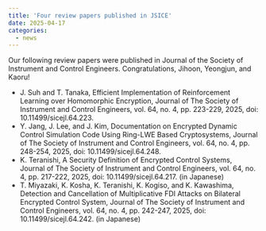 ```yaml
---
title: 'Four review papers published in JSICE'
date: 2025-04-17
categories:
  - news
---
```


Our following review papers were published in Journal of the Society of Instrument and Control Engineers.
Congratulations, Jihoon, Yeongjun, and Kaoru!

- J. Suh and T. Tanaka, Efficient Implementation of Reinforcement Learning over Homomorphic Encryption, Journal of The Society of Instrument and Control Engineers, vol. 64, no. 4, pp. 223-229, 2025, doi: 10.11499/sicejl.64.223.
- Y. Jang, J. Lee, and J. Kim, Documentation on Encrypted Dynamic Control Simulation Code Using Ring-LWE Based Cryptosystems, Journal of The Society of Instrument and Control Engineers, vol. 64, no. 4, pp. 248-254, 2025, doi: 10.11499/sicejl.64.248.
- K. Teranishi, A Security Definition of Encrypted Control Systems, Journal of The Society of Instrument and Control Engineers, vol. 64, no. 4, pp. 217-222, 2025, doi: 10.11499/sicejl.64.217. (in Japanese)
- T. Miyazaki, K. Kosha, K. Teranishi, K. Kogiso, and K. Kawashima, Detection and Cancellation of Multiplicative FDI Attacks on Bilateral Encrypted Control System, Journal of The Society of Instrument and Control Engineers, vol. 64, no. 4, pp. 242-247, 2025, doi: 10.11499/sicejl.64.242. (in Japanese)
